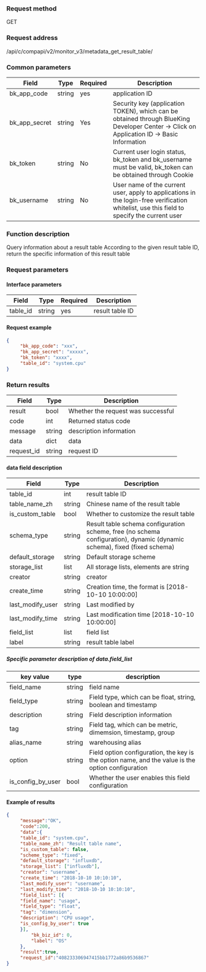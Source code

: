 ### Request method

GET


### Request address

/api/c/compapi/v2/monitor_v3/metadata_get_result_table/


### Common parameters

| Field | Type | Required | Description |
|-----------|------------|--------|------------|
| bk_app_code | string | yes | application ID |
| bk_app_secret| string | Yes | Security key (application TOKEN), which can be obtained through BlueKing Developer Center -> Click on Application ID -> Basic Information |
| bk_token | string | No | Current user login status, bk_token and bk_username must be valid, bk_token can be obtained through Cookie |
| bk_username | string | No | User name of the current user, apply to applications in the login-free verification whitelist, use this field to specify the current user |


### Function description

Query information about a result table
According to the given result table ID, return the specific information of this result table

### Request parameters



#### Interface parameters

| Field | Type | Required | Description |
| -------------- | ------ | ---- | ----------- |
| table_id | string | yes | result table ID |


#### Request example

```json
{
     "bk_app_code": "xxx",
     "bk_app_secret": "xxxxx",
     "bk_token": "xxxx",
     "table_id": "system.cpu"
}
```

### Return results

| Field | Type | Description |
| ---------- | ------ | ---------- |
| result | bool | Whether the request was successful |
| code | int | Returned status code |
| message | string | description information |
| data | dict | data |
| request_id | string | request ID |

#### data field description

| Field | Type | Description |
| ------------------- | ------ | -------- |
| table_id | int | result table ID |
| table_name_zh | string | Chinese name of the result table |
| is_custom_table | bool | Whether to customize the result table |
| schema_type | string | Result table schema configuration scheme, free (no schema configuration), dynamic (dynamic schema), fixed (fixed schema) |
| default_storage | string | Default storage scheme |
| storage_list | list | All storage lists, elements are string |
| creator | string | creator |
| create_time | string | Creation time, the format is [2018-10-10 10:00:00] |
| last_modify_user | string | Last modified by |
| last_modify_time | string | Last modification time [2018-10-10 10:00:00] |
| field_list | list | field list |
| label | string | result table label |

##### Specific parameter description of data.field_list

| key value | type | description |
| ------------------ | ------ | ------------------------------------------------- |
| field_name | string | field name |
| field_type | string | Field type, which can be float, string, boolean and timestamp |
| description | string | Field description information |
| tag | string | Field tag, which can be metric, dimemsion, timestamp, group |
| alias_name | string | warehousing alias |
| option | string | Field option configuration, the key is the option name, and the value is the option configuration |
| is_config_by_user | bool | Whether the user enables this field configuration |

#### Example of results

```json
{
     "message":"OK",
     "code":200,
     "data":{
     "table_id": "system.cpu",
     "table_name_zh": "Result table name",
     "is_custom_table": false,
     "scheme_type": "fixed",
     "default_storage": "influxdb",
     "storage_list": ["influxdb"],
     "creator": "username",
     "create_time": "2018-10-10 10:10:10",
     "last_modify_user": "username",
     "last_modify_time": "2018-10-10 10:10:10",
     "field_list": [{
     "field_name": "usage",
     "field_type": "float",
     "tag": "dimension",
     "description": "CPU usage",
     "is_config_by_user": true
     }],
         "bk_biz_id": 0,
         "label": "OS"
     },
     "result":true,
     "request_id":"408233306947415bb1772a86b9536867"
}
```